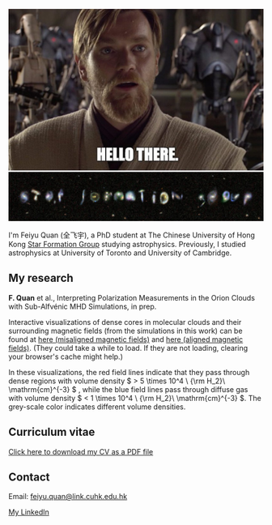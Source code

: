 ![image info](assets/images/Obiwan.jpg)
![image info](assets/images/SFG.png)

I'm Feiyu Quan (全飞宇), a PhD student at The Chinese University of Hong Kong [Star Formation Group](https://www.phy.cuhk.edu.hk/sfg/) studying astrophysics. Previously, I studied astrophysics at University of Toronto and University of Cambridge.

## My research

**F. Quan** et al., Interpreting Polarization Measurements in the Orion Clouds with Sub-Alfvénic MHD Simulations, in prep.

Interactive visualizations of dense cores in molecular clouds and their surrounding magnetic fields (from the simulations in this work) can be found at [here (misaligned magnetic fields)](https://www.phy.cuhk.edu.hk/sfg/Feiyu/clump2.html) and [here (aligned magnetic fields)](https://www.phy.cuhk.edu.hk/sfg/Feiyu/clump4_new.html). (They could take a while to load. If they are not loading, clearing your browser's cache might help.)

In these visualizations, the red field lines indicate that they pass through dense regions with volume density $ > 5 \times 10^4 \ {\rm H_2}\ \mathrm{cm}^{-3} $ , while the blue field lines pass through diffuse gas with volume density $ < 1 \times 10^4 \ {\rm H_2}\ \mathrm{cm}^{-3} $. The grey-scale color indicates different volume densities.

## Curriculum vitae

[Click here to download my CV as a PDF file](CV.pdf)

## Contact

Email: <feiyu.quan@link.cuhk.edu.hk>  

[My LinkedIn](https://www.linkedin.com/in/feiyu-quan-158002190/)
